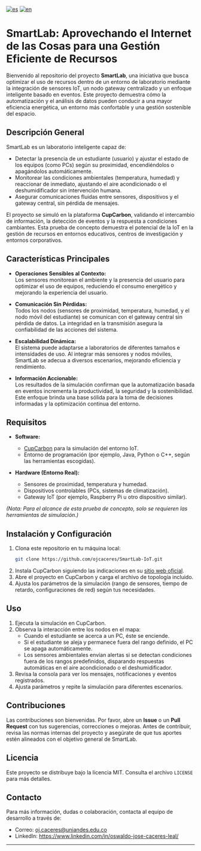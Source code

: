 [![es](https://img.shields.io/badge/lang-en-red.svg)](https://github.com/ojcaceres/SmartLab-IoT/blob/main/README.md)
[![en](https://img.shields.io/badge/lang-es-yellow.svg)](https://github.com/ojcaceres/SmartLab-IoT/blob/main/README.en.md)


# SmartLab: Aprovechando el Internet de las Cosas para una Gestión Eficiente de Recursos

Bienvenido al repositorio del proyecto **SmartLab**, una iniciativa que busca optimizar el uso de recursos dentro de un entorno de laboratorio mediante la integración de sensores IoT, un nodo gateway centralizado y un enfoque inteligente basado en eventos. Este proyecto demuestra cómo la automatización y el análisis de datos pueden conducir a una mayor eficiencia energética, un entorno más confortable y una gestión sostenible del espacio.

## Descripción General

SmartLab es un laboratorio inteligente capaz de:
- Detectar la presencia de un estudiante (usuario) y ajustar el estado de los equipos (como PCs) según su proximidad, encendiéndolos o apagándolos automáticamente.
- Monitorear las condiciones ambientales (temperatura, humedad) y reaccionar de inmediato, ajustando el aire acondicionado o el deshumidificador sin intervención humana.
- Asegurar comunicaciones fluidas entre sensores, dispositivos y el gateway central, sin pérdida de mensajes.

El proyecto se simuló en la plataforma **CupCarbon**, validando el intercambio de información, la detección de eventos y la respuesta a condiciones cambiantes. Esta prueba de concepto demuestra el potencial de la IoT en la gestión de recursos en entornos educativos, centros de investigación y entornos corporativos.

## Características Principales

- **Operaciones Sensibles al Contexto:**  
  Los sensores monitorean el ambiente y la presencia del usuario para optimizar el uso de equipos, reduciendo el consumo energético y mejorando la experiencia del usuario.
  
- **Comunicación Sin Pérdidas:**  
  Todos los nodos (sensores de proximidad, temperatura, humedad, y el nodo móvil del estudiante) se comunican con el gateway central sin pérdida de datos. La integridad en la transmisión asegura la confiabilidad de las acciones del sistema.
  
- **Escalabilidad Dinámica:**  
  El sistema puede adaptarse a laboratorios de diferentes tamaños e intensidades de uso. Al integrar más sensores y nodos móviles, SmartLab se adecua a diversos escenarios, mejorando eficiencia y rendimiento.
  
- **Información Accionable:**  
  Los resultados de la simulación confirman que la automatización basada en eventos incrementa la productividad, la seguridad y la sostenibilidad. Este enfoque brinda una base sólida para la toma de decisiones informadas y la optimización continua del entorno.

## Requisitos

- **Software:**  
  - [CupCarbon](https://cupcarbon.com/) para la simulación del entorno IoT.
  - Entorno de programación (por ejemplo, Java, Python o C++, según las herramientas escogidas).
  
- **Hardware (Entorno Real):**  
  - Sensores de proximidad, temperatura y humedad.
  - Dispositivos controlables (PCs, sistemas de climatización).
  - Gateway IoT (por ejemplo, Raspberry Pi u otro dispositivo similar).
  
*(Nota: Para el alcance de esta prueba de concepto, solo se requieren las herramientas de simulación.)*

## Instalación y Configuración

1. Clona este repositorio en tu máquina local:
   ```bash
   git clone https://github.com/ojcaceres/SmartLab-IoT.git
   ```
2. Instala CupCarbon siguiendo las indicaciones en su [sitio web oficial](https://cupcarbon.com/).
3. Abre el proyecto en CupCarbon y carga el archivo de topología incluido.
4. Ajusta los parámetros de la simulación (rango de sensores, tiempo de retardo, configuraciones de red) según tus necesidades.

## Uso

1. Ejecuta la simulación en CupCarbon.
2. Observa la interacción entre los nodos en el mapa:
   - Cuando el estudiante se acerca a un PC, éste se enciende.
   - Si el estudiante se aleja y permanece fuera del rango definido, el PC se apaga automáticamente.
   - Los sensores ambientales envían alertas si se detectan condiciones fuera de los rangos predefinidos, disparando respuestas automáticas en el aire acondicionado o el deshumidificador.
3. Revisa la consola para ver los mensajes, notificaciones y eventos registrados.
4. Ajusta parámetros y repite la simulación para diferentes escenarios.

## Contribuciones

Las contribuciones son bienvenidas. Por favor, abre un **Issue** o un **Pull Request** con tus sugerencias, correcciones o mejoras. Antes de contribuir, revisa las normas internas del proyecto y asegúrate de que tus aportes estén alineados con el objetivo general de SmartLab.

## Licencia

Este proyecto se distribuye bajo la licencia MIT. Consulta el archivo `LICENSE` para más detalles.

## Contacto

Para más información, dudas o colaboración, contacta al equipo de desarrollo a través de:

- Correo: oj.caceres@uniandes.edu.co
- LinkedIn: https://www.linkedin.com/in/oswaldo-jose-caceres-leal/

---

